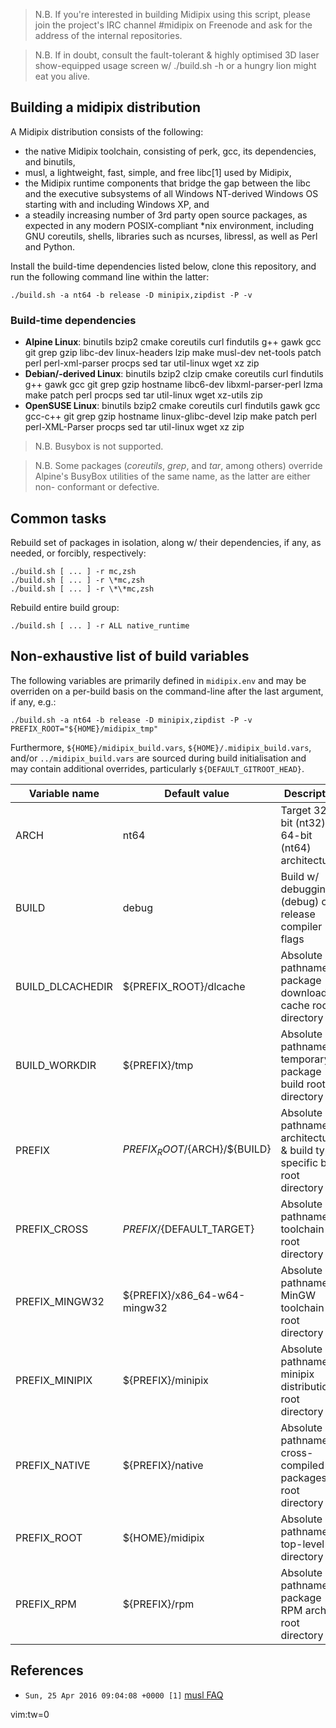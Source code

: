 > N.B. If you're interested in building Midipix using this script, please join the project's
IRC channel #midipix on Freenode and ask for the address of the internal repositories.

> N.B. If in doubt, consult the fault-tolerant & highly optimised 3D laser show-equipped
usage screen w/ ./build.sh -h or a hungry lion might eat you alive.

## Building a midipix distribution
A Midipix distribution consists of the following:
* the native Midipix toolchain, consisting of perk, gcc, its dependencies,
  and binutils,
* musl, a lightweight, fast, simple, and free libc[1] used by Midipix,
* the Midipix runtime components that bridge the gap between the libc and the
  executive subsystems of all Windows NT-derived Windows OS starting with and
  including Windows XP, and
* a steadily increasing number of 3rd party open source packages, as expected in
  any modern POSIX-compliant \*nix environment, including GNU coreutils, shells,
  libraries such as ncurses, libressl, as well as Perl and Python.

Install the build-time dependencies listed below, clone this repository, and run the
following command line within the latter:  

```shell
./build.sh -a nt64 -b release -D minipix,zipdist -P -v
```

### Build-time dependencies
* **Alpine Linux**: binutils bzip2 cmake coreutils curl findutils g++ gawk gcc git grep gzip libc-dev linux-headers lzip make musl-dev net-tools patch perl perl-xml-parser procps sed tar util-linux wget xz zip
* **Debian/-derived Linux**: binutils bzip2 clzip cmake coreutils curl findutils g++ gawk gcc git grep gzip hostname libc6-dev libxml-parser-perl lzma make patch perl procps sed tar util-linux wget xz-utils zip
* **OpenSUSE Linux**: binutils bzip2 cmake coreutils curl findutils gawk gcc gcc-c++ git grep gzip hostname linux-glibc-devel lzip make patch perl perl-XML-Parser procps sed tar util-linux wget xz zip

> N.B. Busybox is not supported.

> N.B. Some packages (*coreutils*, *grep*, and *tar*, among others) override
Alpine's BusyBox utilities of the same name, as the latter are either non-
conformant or defective.

## Common tasks
Rebuild set of packages in isolation, along w/ their dependencies, if any, as needed,
or forcibly, respectively:
```shell
./build.sh [ ... ] -r mc,zsh
./build.sh [ ... ] -r \*mc,zsh
./build.sh [ ... ] -r \*\*mc,zsh
```

Rebuild entire build group:
```shell
./build.sh [ ... ] -r ALL native_runtime
```

## Non-exhaustive list of build variables
The following variables are primarily defined in ``midipix.env`` and may be overriden
on a per-build basis on the command-line after the last argument, if any, e.g.:

```shell
./build.sh -a nt64 -b release -D minipix,zipdist -P -v PREFIX_ROOT="${HOME}/midipix_tmp"
```

Furthermore, ``${HOME}/midipix_build.vars``, ``${HOME}/.midipix_build.vars``, and/or
``../midipix_build.vars`` are sourced during build initialisation and may contain
additional overrides, particularly ``${DEFAULT_GITROOT_HEAD}``.

| Variable name    | Default value                   | Description                                                                   |
| ---------------- | ------------------------------- | ----------------------------------------------------------------------------- |
| ARCH             | nt64                            | Target 32-bit (nt32) or 64-bit (nt64) architecture                            |
| BUILD            | debug                           | Build w/ debugging (debug) or release compiler flags                          |
| BUILD_DLCACHEDIR | ${PREFIX_ROOT}/dlcache          | Absolute pathname to package downloads cache root directory                   |
| BUILD_WORKDIR    | ${PREFIX}/tmp                   | Absolute pathname to temporary package build root directory                   |
| PREFIX           | ${PREFIX_ROOT}/${ARCH}/${BUILD} | Absolute pathname to architecture- & build type-specific build root directory |
| PREFIX_CROSS     | ${PREFIX}/${DEFAULT_TARGET}     | Absolute pathname to toolchain root directory                                 |
| PREFIX_MINGW32   | ${PREFIX}/x86_64-w64-mingw32    | Absolute pathname to MinGW toolchain root directory                           |
| PREFIX_MINIPIX   | ${PREFIX}/minipix               | Absolute pathname to minipix distribution root directory                      |
| PREFIX_NATIVE    | ${PREFIX}/native                | Absolute pathname to cross-compiled packages root directory                   |
| PREFIX_ROOT      | ${HOME}/midipix                 | Absolute pathname to top-level directory                                      |
| PREFIX_RPM       | ${PREFIX}/rpm                   | Absolute pathname to package RPM archive root directory                       |

## References
* ``Sun, 25 Apr 2016 09:04:08 +0000 [1]`` <a href="http://www.musl-libc.org/faq.html" id="r1">musl FAQ</a>  
  
vim:tw=0
